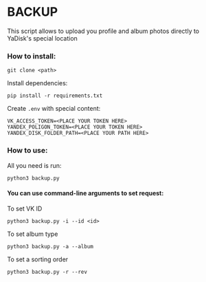 # BACKUP
This script allows to upload you profile and album photos directly to YaDisk's special location

### How to install:   

````
git clone <path>
`````
Install dependencies:
````
pip install -r requirements.txt 
````
Create `.env` with special content:
```
VK_ACCESS_TOKEN=<PLACE YOUR TOKEN HERE>
YANDEX_POLIGON_TOKEN=<PLACE YOUR TOKEN HERE>
YANDEX_DISK_FOLDER_PATH=<PLACE YOUR PATH HERE>
```

### How to use:
All you need is run:
````
python3 backup.py
````
#### You can use command-line arguments to set request:  

To set VK ID   
````
python3 backup.py -i --id <id>
```` 
To set album type  
````
python3 backup.py -a --album
````  
To set a sorting order
````
python3 backup.py -r --rev
````   



